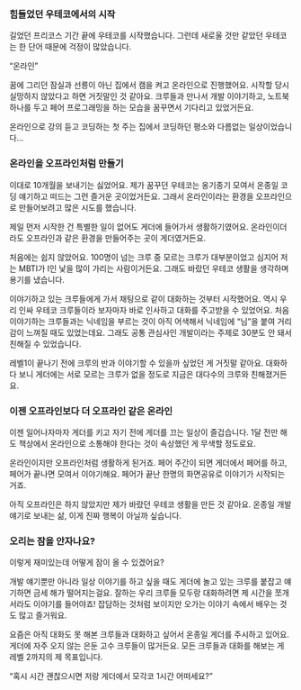 ### 힘들었던 우테코에서의 시작
 길었던 프리코스 기간 끝에 우테코를 시작했습니다. 그런데 새로울 것만 같았던 우테코는 한 단어 때문에 걱정이 많았습니다.
 
 “온라인”
 
 꿈에 그리던 잠실과 선릉이 아닌 집에서 캠을 켜고 온라인으로 진행했어요. 시작할 당시 실망하지 않았다고 하면 거짓말인 것 같아요. 크루들과 만나서 개발 이야기하고, 노트북 하나를 두고 페어 프로그래밍을 하는 모습을 꿈꾸면서 기다리고 있었거든요.
 
 온라인으로 강의 듣고 코딩하는 첫 주는 집에서 코딩하던 평소와 다름없는 일상이었습니다…

### 온라인을 오프라인처럼 만들기
 이대로 10개월을 보내기는 싫었어요. 제가 꿈꾸던 우테코는 옹기종기 모여서 온종일 코딩 얘기하고 떠드는 그런 즐거운 곳이었거든요. 그래서 온라인이라는 환경을 오프라인으로 만들어보려고 많은 시도를 했습니다.

 제일 먼저 시작한 건 특별한 일이 없어도 게더에 들어가서 생활하기였어요. 온라인이더라도 오프라인과 같은 환경을 만들어주는 곳이 게더였거든요.

 처음에는 쉽지 않았어요. 100명이 넘는 크루 중 모르는 크루가 대부분이었고 심지어 저는 MBTI가 I인 낯을 많이 가리는 사람이거든요. 그래도 바랐던 우테코 생활을 생각하며 용기를 냈습니다.

 이야기하고 있는 크루들에게 가서 채팅으로 같이 대화하는 것부터 시작했어요. 역시 우리 인싸 우테코 크루들이라 보자마자 바로 인사하고 대화를 주고받을 수 있었어요. 처음 이야기하는 크루들과는 닉네임을 부르는 것이 아직 어색해서 닉네임에 “님”을 붙여 거리감이 느껴질 때도 있었는데요. 그래도 공통 관심사인 개발이라는 주제로 30분도 안 돼서 친해질 수 있었습니다.

 레벨1이 끝나기 전에 크루의 반과 이야기할 수 있을까 싶었던 게 거짓말 같아요. 대화하다 보니 게더에는 서로 모르는 크루가 없을 정도로 지금은 대다수의 크루와 친해졌거든요.


### 이젠 오프라인보다 더 오프라인 같은 온라인
 이젠 일어나자마자 게더를 키고 자기 전에 게더를 끄는 일상이 즐겁습니다. 1달 전만 해도 책상에서 온라인으로 소통해야 한다는 것이 속상했던 게 무색할 정도로요.
 
 온라인이지만 오프라인처럼 생활하게 된거죠. 페어 주간이 되면 게더에서 페어를 하고, 페어가 끝나면 모여서 이야기해요. 페어가 끝난 한명의 화면공유로 이야기가 시작되는 거죠.
 
 아직 오프라인은 하지 않았지만 제가 바랐던 우테코 생활을 만든 것 같아요. 온종일 개발 얘기로 보내는 삶, 이게 진짜 행복이 아닐까 싶습니다.

### 오리는 잠을 안자나요?
 이렇게 재미있는데 어떻게 잠이 올 수 있겠어요?
 
 개발 얘기뿐만 아니라 일상 이야기를 하고 싶을 때도 게더에 놀고 있는 크루를 붙잡고 얘기하면 금세 해가 떨어지는걸요. 잘하는 우리 크루들 모두랑 대화하려면 제 시간을 쪼개서라도 이야기를 들어야죠!
 잡담하는 것처럼 보이지만 오가는 이야기 속에서 배우는 것도 많고 즐거워요.
 
 요즘은 아직 대화도 못 해본 크루들과 대화하고 싶어서 온종일 게더를 주시하고 있어요. 게더에 자주 오지 않는 은둔 고수 크루들이 많거든요. 모든 크루들과 대화를 해보는 게 레벨 2까지의 제 목표입니다.

“혹시 시간 괜찮으시면 저랑 게더에서 모각코 1시간 어떠세요?”
